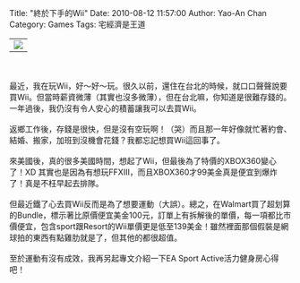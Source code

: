Title: "終於下手的Wii"
Date: 2010-08-12 11:57:00
Author: Yao-An Chan
Category: Games
Tags: 宅經濟是王道


<div class='post'>
<center><table style="width: auto;"><tbody><tr><td><a href="http://picasaweb.google.com/lh/photo/C3PNn2jve6ZTdjOikw1bkA?feat=embedwebsite"><img src="http://lh6.ggpht.com/_mvtDPM7iODU/TD4CFBjrYnI/AAAAAAAAHsM/0v1f_YXFYeQ/s400/YAN_9041.JPG" /></a></td></tr></tbody></table></center><br /><br />最近，我在玩Wii，好～好～玩。很久以前，還住在台北的時候，就口口聲聲說要買Wii。但當時薪資微薄（其實也沒多微薄），但在台北嘛，你知道是很難存錢的。一年過後，我仍沒有令人安心的積蓄讓我可以去買Wii。<br /><br />返鄉工作後，存錢是很快，但是沒有空玩啊！（哭）而且那一年好像就忙著約會、結婚、搬家，加班到沒機會花錢？我都忘記想買Wii這回事了。<br /><br />來美國後，真的很多美國時間，想起了Wii，但最後為了特價的XBOX360變心了！XD 其實也是因為有想玩FFXIII，而且XBOX360才99美金真是便宜到爆炸了！真是不枉早起去排隊。<br /><br />但最近鐵了心去買Wii反而是為了想要運動（大誤）。總之，在Walmart買了超划算的Bundle，標示著比原價便宜美金100元，訂單上有拆解後的單價，每一項都比市價便宜，包含sport跟Resort的Wii單價更是低至139美金！雖然裡面那個假裝是網球拍的東西有點雞肋就是了，但其他的都很超值。<br /><br />至於運動有沒有成效，我再另起專文介紹一下EA Sport Active活力健身房心得吧！</div>
